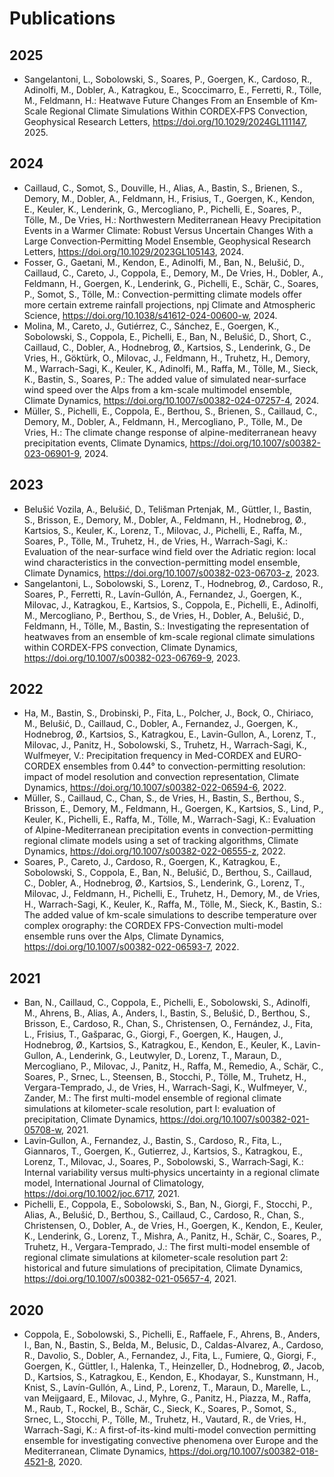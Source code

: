 # Publications

## 2025

 * Sangelantoni, L., Sobolowski, S., Soares, P., Goergen, K., Cardoso, R., Adinolfi, M., Dobler, A., Katragkou, E., Scoccimarro, E., Ferretti, R., Tölle, M., Feldmann, H.: Heatwave Future Changes From an Ensemble of Km‐Scale Regional Climate Simulations Within CORDEX‐FPS Convection, Geophysical Research Letters, https://doi.org/10.1029/2024GL111147, 2025.

## 2024

 * Caillaud, C., Somot, S., Douville, H., Alias, A., Bastin, S., Brienen, S., Demory, M., Dobler, A., Feldmann, H., Frisius, T., Goergen, K., Kendon, E., Keuler, K., Lenderink, G., Mercogliano, P., Pichelli, E., Soares, P., Tölle, M., De Vries, H.: Northwestern Mediterranean Heavy Precipitation Events in a Warmer Climate: Robust Versus Uncertain Changes With a Large Convection‐Permitting Model Ensemble, Geophysical Research Letters, https://doi.org/10.1029/2023GL105143, 2024.
 * Fosser, G., Gaetani, M., Kendon, E., Adinolfi, M., Ban, N., Belušić, D., Caillaud, C., Careto, J., Coppola, E., Demory, M., De Vries, H., Dobler, A., Feldmann, H., Goergen, K., Lenderink, G., Pichelli, E., Schär, C., Soares, P., Somot, S., Tölle, M.: Convection-permitting climate models offer more certain extreme rainfall projections, npj Climate and Atmospheric Science, https://doi.org/10.1038/s41612-024-00600-w, 2024.
 * Molina, M., Careto, J., Gutiérrez, C., Sánchez, E., Goergen, K., Sobolowski, S., Coppola, E., Pichelli, E., Ban, N., Belus̆ić, D., Short, C., Caillaud, C., Dobler, A., Hodnebrog, Ø., Kartsios, S., Lenderink, G., De Vries, H., Göktürk, O., Milovac, J., Feldmann, H., Truhetz, H., Demory, M., Warrach-Sagi, K., Keuler, K., Adinolfi, M., Raffa, M., Tölle, M., Sieck, K., Bastin, S., Soares, P.: The added value of simulated near-surface wind speed over the Alps from a km-scale multimodel ensemble, Climate Dynamics, https://doi.org/10.1007/s00382-024-07257-4, 2024.
 * Müller, S., Pichelli, E., Coppola, E., Berthou, S., Brienen, S., Caillaud, C., Demory, M., Dobler, A., Feldmann, H., Mercogliano, P., Tölle, M., De Vries, H.: The climate change response of alpine-mediterranean heavy precipitation events, Climate Dynamics, https://doi.org/10.1007/s00382-023-06901-9, 2024.

## 2023

 * Belušić Vozila, A., Belušić, D., Telišman Prtenjak, M., Güttler, I., Bastin, S., Brisson, E., Demory, M., Dobler, A., Feldmann, H., Hodnebrog, Ø., Kartsios, S., Keuler, K., Lorenz, T., Milovac, J., Pichelli, E., Raffa, M., Soares, P., Tölle, M., Truhetz, H., de Vries, H., Warrach-Sagi, K.: Evaluation of the near-surface wind field over the Adriatic region: local wind characteristics in the convection-permitting model ensemble, Climate Dynamics, https://doi.org/10.1007/s00382-023-06703-z, 2023.
 * Sangelantoni, L., Sobolowski, S., Lorenz, T., Hodnebrog, Ø., Cardoso, R., Soares, P., Ferretti, R., Lavín-Gullón, A., Fernandez, J., Goergen, K., Milovac, J., Katragkou, E., Kartsios, S., Coppola, E., Pichelli, E., Adinolfi, M., Mercogliano, P., Berthou, S., de Vries, H., Dobler, A., Belušić, D., Feldmann, H., Tölle, M., Bastin, S.: Investigating the representation of heatwaves from an ensemble of km-scale regional climate simulations within CORDEX-FPS convection, Climate Dynamics, https://doi.org/10.1007/s00382-023-06769-9, 2023.

## 2022

 * Ha, M., Bastin, S., Drobinski, P., Fita, L., Polcher, J., Bock, O., Chiriaco, M., Belušić, D., Caillaud, C., Dobler, A., Fernandez, J., Goergen, K., Hodnebrog, Ø., Kartsios, S., Katragkou, E., Lavin-Gullon, A., Lorenz, T., Milovac, J., Panitz, H., Sobolowski, S., Truhetz, H., Warrach-Sagi, K., Wulfmeyer, V.: Precipitation frequency in Med-CORDEX and EURO-CORDEX ensembles from 0.44° to convection-permitting resolution: impact of model resolution and convection representation, Climate Dynamics, https://doi.org/10.1007/s00382-022-06594-6, 2022.
 * Müller, S., Caillaud, C., Chan, S., de Vries, H., Bastin, S., Berthou, S., Brisson, E., Demory, M., Feldmann, H., Goergen, K., Kartsios, S., Lind, P., Keuler, K., Pichelli, E., Raffa, M., Tölle, M., Warrach-Sagi, K.: Evaluation of Alpine-Mediterranean precipitation events in convection-permitting regional climate models using a set of tracking algorithms, Climate Dynamics, https://doi.org/10.1007/s00382-022-06555-z, 2022.
 * Soares, P., Careto, J., Cardoso, R., Goergen, K., Katragkou, E., Sobolowski, S., Coppola, E., Ban, N., Belušić, D., Berthou, S., Caillaud, C., Dobler, A., Hodnebrog, Ø., Kartsios, S., Lenderink, G., Lorenz, T., Milovac, J., Feldmann, H., Pichelli, E., Truhetz, H., Demory, M., de Vries, H., Warrach-Sagi, K., Keuler, K., Raffa, M., Tölle, M., Sieck, K., Bastin, S.: The added value of km-scale simulations to describe temperature over complex orography: the CORDEX FPS-Convection multi-model ensemble runs over the Alps, Climate Dynamics, https://doi.org/10.1007/s00382-022-06593-7, 2022.

## 2021

 * Ban, N., Caillaud, C., Coppola, E., Pichelli, E., Sobolowski, S., Adinolfi, M., Ahrens, B., Alias, A., Anders, I., Bastin, S., Belušić, D., Berthou, S., Brisson, E., Cardoso, R., Chan, S., Christensen, O., Fernández, J., Fita, L., Frisius, T., Gašparac, G., Giorgi, F., Goergen, K., Haugen, J., Hodnebrog, Ø., Kartsios, S., Katragkou, E., Kendon, E., Keuler, K., Lavin-Gullon, A., Lenderink, G., Leutwyler, D., Lorenz, T., Maraun, D., Mercogliano, P., Milovac, J., Panitz, H., Raffa, M., Remedio, A., Schär, C., Soares, P., Srnec, L., Steensen, B., Stocchi, P., Tölle, M., Truhetz, H., Vergara-Temprado, J., de Vries, H., Warrach-Sagi, K., Wulfmeyer, V., Zander, M.: The first multi-model ensemble of regional climate simulations at kilometer-scale resolution, part I: evaluation of precipitation, Climate Dynamics, https://doi.org/10.1007/s00382-021-05708-w, 2021.
 * Lavin‐Gullon, A., Fernandez, J., Bastin, S., Cardoso, R., Fita, L., Giannaros, T., Goergen, K., Gutierrez, J., Kartsios, S., Katragkou, E., Lorenz, T., Milovac, J., Soares, P., Sobolowski, S., Warrach‐Sagi, K.: Internal variability versus multi‐physics uncertainty in a regional climate model, International Journal of Climatology, https://doi.org/10.1002/joc.6717, 2021.
 * Pichelli, E., Coppola, E., Sobolowski, S., Ban, N., Giorgi, F., Stocchi, P., Alias, A., Belušić, D., Berthou, S., Caillaud, C., Cardoso, R., Chan, S., Christensen, O., Dobler, A., de Vries, H., Goergen, K., Kendon, E., Keuler, K., Lenderink, G., Lorenz, T., Mishra, A., Panitz, H., Schär, C., Soares, P., Truhetz, H., Vergara-Temprado, J.: The first multi-model ensemble of regional climate simulations at kilometer-scale resolution part 2: historical and future simulations of precipitation, Climate Dynamics, https://doi.org/10.1007/s00382-021-05657-4, 2021.

## 2020

 * Coppola, E., Sobolowski, S., Pichelli, E., Raffaele, F., Ahrens, B., Anders, I., Ban, N., Bastin, S., Belda, M., Belusic, D., Caldas-Alvarez, A., Cardoso, R., Davolio, S., Dobler, A., Fernandez, J., Fita, L., Fumiere, Q., Giorgi, F., Goergen, K., Güttler, I., Halenka, T., Heinzeller, D., Hodnebrog, Ø., Jacob, D., Kartsios, S., Katragkou, E., Kendon, E., Khodayar, S., Kunstmann, H., Knist, S., Lavín-Gullón, A., Lind, P., Lorenz, T., Maraun, D., Marelle, L., van Meijgaard, E., Milovac, J., Myhre, G., Panitz, H., Piazza, M., Raffa, M., Raub, T., Rockel, B., Schär, C., Sieck, K., Soares, P., Somot, S., Srnec, L., Stocchi, P., Tölle, M., Truhetz, H., Vautard, R., de Vries, H., Warrach-Sagi, K.: A first-of-its-kind multi-model convection permitting ensemble for investigating convective phenomena over Europe and the Mediterranean, Climate Dynamics, https://doi.org/10.1007/s00382-018-4521-8, 2020.
